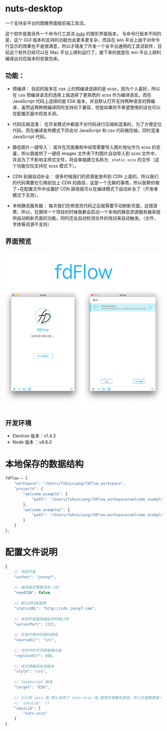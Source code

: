 # nuts-desktop
一个支持全平台的图像界面版前端工具流。

这个软件是我另外一个命令行工具流 [nuts](https://github.com/F-happy/nuts) 的图形界面版本。
与命令行版本不同的是，这个 GUI 版本的支持的功能也会更多更复杂，而且在 win 平台上由于对命令行显示的效果也不是很满意，所以才萌发了开发一个全平台通用的工具流软件，目前这个软件已经可以在 Mac 平台上顺利运行了，接下来的就是在 win 平台上顺利编译出对应版本的安装包来。

## 功能：
- 预编译：
目前的版本在 css 上的预编译选择的是 scss，因为个人喜好，所以在 css 预编译语言的选择上我选择了更熟悉的 scss 作为编译语言。而在 JavaScript 代码上选择的是 ES6 版本，并且默认打开支持两种语言的预编译，虽然这两种预编译同时支持向下兼容，但是如果你不希望使用的话也可以在配置页面中将其关闭。

- 代码压缩混淆：
在开发模式中都是不对代码进行压缩和混淆的，为了方便定位代码，而在编译发布模式下将会对 JavaScript 和 css 代码做压缩，同时混淆 JavaScript 代码。

- 静态图片一键导入：
或许在页面重构中经常需要导入图片地址作为 scss 的变量，所以我提供了一键将 images 文件夹下的图片自动导入到 scss 文件中，并且为了不影响主样式文件，将会单独建立名称为 ```_static.scss``` 的文件（这个功能仅仅支持在 scss 模式下）。

- CDN 前缀自动补全：
很多时候我们的资源是发布到 CDN 上面的，所以我们的代码需要在引用前加上 CDN 的路径，这是一个无聊的事情，所以我帮你做了~在配置文件中设置好 CDN 路径就可以在编译模式下自动补全了（开发者模式下无效）。

- 本地静态服务器：
每次我们在修改完代码之后就需要手动刷新页面，这很浪费，所以，在期待一个项目的时候我都会启动一个本地的静态资源服务器来提供自动刷新页面的功能，同时还会自动检测文件的改动来自动触发。（文件，字体等资源不支持）

## 界面预览
![workflow](./view.png)


## 开发环境

* Electron 版本：v1.4.3
* Node 版本 ：v6.6.0

# 本地保存的数据结构
```javascript
fdFlow = {
    "workspace": "/Users/fuhuixiang/fdFlow_workspace",
    "projects": {
        "welcome_example": {
            "path": "/Users/fuhuixiang/fdFlow_workspace/welcome_example"
        },
        "welcome_example2": {
            "path": "/Users/fuhuixiang/fdFlow_workspace/welcome_example"
        }
    }
};
```

# 配置文件说明
```javascript
{
	// 项目作者
    "author": "jonnyf",
    
    // 编译是否需要添加 cdn
    "needCDN": false,
    
    // 默认的CDN路径
    "staticURL": "http://cdn.jonnyf.com",
    
    // 本地开发服务器监听的端口号
    "serverPort": 2333,
    
    // 开发环境中的源码路径
    "sourceDir": "src",
    
    // 代码中的字符串替换内容
    "replaceStr": 666,
    
    // 样式预编译支持版本
    "style": "css",

    // JavaScript 版本
    "target": "ES6",

    // 引入的 sass 库,默认采用了 nuts-scss 库,使用时需要先安装。传入的值需要是一个数组。
    // 'sassLib': []
    "sassLib": [
        "nuts-scss"
    ]
}
```
